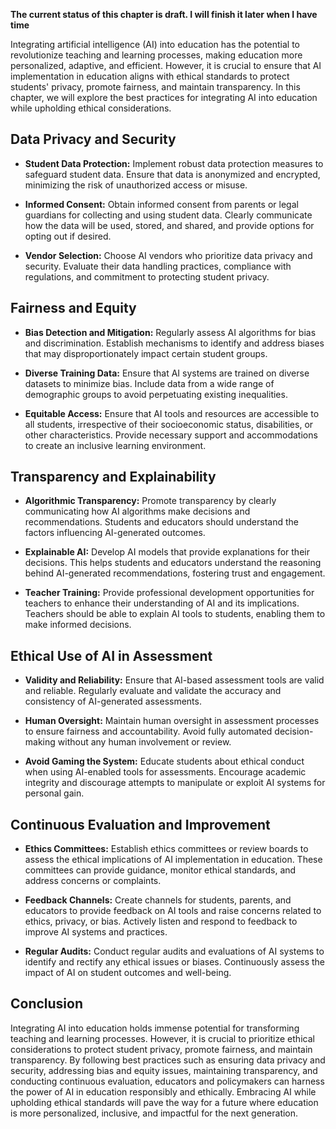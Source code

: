 **The current status of this chapter is draft. I will finish it later when I have time**

Integrating artificial intelligence (AI) into education has the potential to revolutionize teaching and learning processes, making education more personalized, adaptive, and efficient. However, it is crucial to ensure that AI implementation in education aligns with ethical standards to protect students' privacy, promote fairness, and maintain transparency. In this chapter, we will explore the best practices for integrating AI into education while upholding ethical considerations.

Data Privacy and Security
-------------------------

* **Student Data Protection:** Implement robust data protection measures to safeguard student data. Ensure that data is anonymized and encrypted, minimizing the risk of unauthorized access or misuse.

* **Informed Consent:** Obtain informed consent from parents or legal guardians for collecting and using student data. Clearly communicate how the data will be used, stored, and shared, and provide options for opting out if desired.

* **Vendor Selection:** Choose AI vendors who prioritize data privacy and security. Evaluate their data handling practices, compliance with regulations, and commitment to protecting student privacy.

Fairness and Equity
-------------------

* **Bias Detection and Mitigation:** Regularly assess AI algorithms for bias and discrimination. Establish mechanisms to identify and address biases that may disproportionately impact certain student groups.

* **Diverse Training Data:** Ensure that AI systems are trained on diverse datasets to minimize bias. Include data from a wide range of demographic groups to avoid perpetuating existing inequalities.

* **Equitable Access:** Ensure that AI tools and resources are accessible to all students, irrespective of their socioeconomic status, disabilities, or other characteristics. Provide necessary support and accommodations to create an inclusive learning environment.

Transparency and Explainability
-------------------------------

* **Algorithmic Transparency:** Promote transparency by clearly communicating how AI algorithms make decisions and recommendations. Students and educators should understand the factors influencing AI-generated outcomes.

* **Explainable AI:** Develop AI models that provide explanations for their decisions. This helps students and educators understand the reasoning behind AI-generated recommendations, fostering trust and engagement.

* **Teacher Training:** Provide professional development opportunities for teachers to enhance their understanding of AI and its implications. Teachers should be able to explain AI tools to students, enabling them to make informed decisions.

Ethical Use of AI in Assessment
-------------------------------

* **Validity and Reliability:** Ensure that AI-based assessment tools are valid and reliable. Regularly evaluate and validate the accuracy and consistency of AI-generated assessments.

* **Human Oversight:** Maintain human oversight in assessment processes to ensure fairness and accountability. Avoid fully automated decision-making without any human involvement or review.

* **Avoid Gaming the System:** Educate students about ethical conduct when using AI-enabled tools for assessments. Encourage academic integrity and discourage attempts to manipulate or exploit AI systems for personal gain.

Continuous Evaluation and Improvement
-------------------------------------

* **Ethics Committees:** Establish ethics committees or review boards to assess the ethical implications of AI implementation in education. These committees can provide guidance, monitor ethical standards, and address concerns or complaints.

* **Feedback Channels:** Create channels for students, parents, and educators to provide feedback on AI tools and raise concerns related to ethics, privacy, or bias. Actively listen and respond to feedback to improve AI systems and practices.

* **Regular Audits:** Conduct regular audits and evaluations of AI systems to identify and rectify any ethical issues or biases. Continuously assess the impact of AI on student outcomes and well-being.

Conclusion
----------

Integrating AI into education holds immense potential for transforming teaching and learning processes. However, it is crucial to prioritize ethical considerations to protect student privacy, promote fairness, and maintain transparency. By following best practices such as ensuring data privacy and security, addressing bias and equity issues, maintaining transparency, and conducting continuous evaluation, educators and policymakers can harness the power of AI in education responsibly and ethically. Embracing AI while upholding ethical standards will pave the way for a future where education is more personalized, inclusive, and impactful for the next generation.
